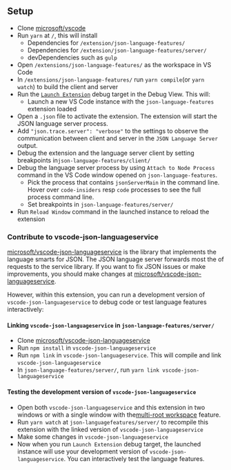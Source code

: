 ## Setup

- Clone [microsoft/vscode](https://github.com/microsoft/vscode)
- Run `yarn` at `/`, this will install
  - Dependencies for `/extension/json-language-features/`
  - Dependencies for `/extension/json-language-features/server/`
  - devDependencies such as `gulp`
- Open `/extensions/json-language-features/` as the workspace in VS Code
- In `/extensions/json-language-features/` run `yarn compile`(or `yarn watch`) to build the client and server
- Run the [`Launch Extension`](https://github.com/microsoft/vscode/blob/master/extensions/json-language-features/.vscode/launch.json) debug target in the Debug View. This will:
  - Launch a new VS Code instance with the `json-language-features` extension loaded
- Open a `.json` file to activate the extension. The extension will start the JSON language server process.
- Add `"json.trace.server": "verbose"` to the settings to observe the communication between client and server in the `JSON Language Server` output.
- Debug the extension and the language server client by setting breakpoints in`json-language-features/client/`
- Debug the language server process by using `Attach to Node Process` command in the VS Code window opened on `json-language-features`.
  - Pick the process that contains `jsonServerMain` in the command line. Hover over `code-insiders` resp `code` processes to see the full process command line.
  - Set breakpoints in `json-language-features/server/`
- Run `Reload Window` command in the launched instance to reload the extension

### Contribute to vscode-json-languageservice

[microsoft/vscode-json-languageservice](https://github.com/microsoft/vscode-json-languageservice) is the library that implements the language smarts for JSON.
The JSON language server forwards most the of requests to the service library.
If you want to fix JSON issues or make improvements, you should make changes at [microsoft/vscode-json-languageservice](https://github.com/microsoft/vscode-json-languageservice).

However, within this extension, you can run a development version of `vscode-json-languageservice` to debug code or test language features interactively:

#### Linking `vscode-json-languageservice` in `json-language-features/server/`

- Clone [microsoft/vscode-json-languageservice](https://github.com/microsoft/vscode-json-languageservice)
- Run `npm install` in `vscode-json-languageservice`
- Run `npm link` in `vscode-json-languageservice`. This will compile and link `vscode-json-languageservice`
- In `json-language-features/server/`, run `yarn link vscode-json-languageservice`

#### Testing the development version of `vscode-json-languageservice`

- Open both `vscode-json-languageservice` and this extension in two windows or with a single window with the[multi-root workspace](https://code.visualstudio.com/docs/editor/multi-root-workspaces) feature.
- Run `yarn watch` at `json-languagefeatures/server/` to recompile this extension with the linked version of `vscode-json-languageservice`
- Make some changes in `vscode-json-languageservice`
- Now when you run `Launch Extension` debug target, the launched instance will use your development version of `vscode-json-languageservice`. You can interactively test the language features.
